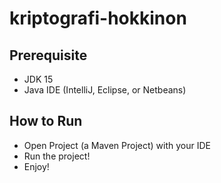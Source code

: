 # kriptografi-hokkinon

## Prerequisite
- JDK 15
- Java IDE (IntelliJ, Eclipse, or Netbeans)

## How to Run
- Open Project (a Maven Project) with your IDE
- Run the project!
- Enjoy!
